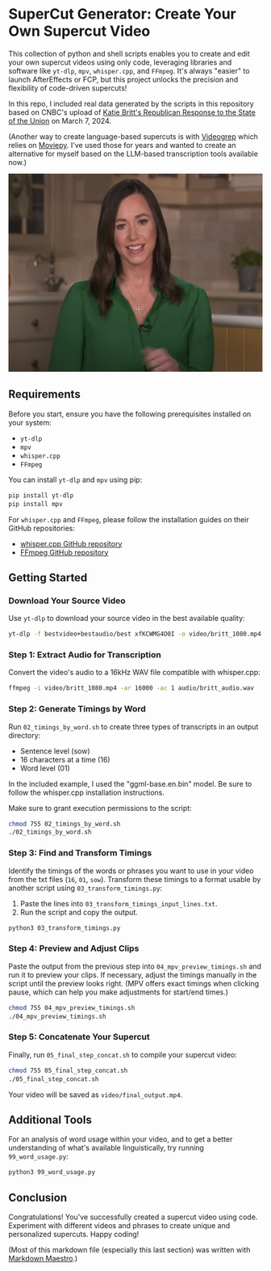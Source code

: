 # SuperCut Generator: Create Your Own Supercut Video

This collection of python and shell scripts enables you to create and edit your own supercut videos using only code, leveraging  libraries and software like `yt-dlp`, `mpv`, `whisper.cpp`, and `FFmpeg`. It's always "easier" to launch AfterEffects or FCP, but this project unlocks the precision and flexibility of code-driven supercuts!

In this repo, I included real data generated by the scripts in this repository based on CNBC's upload of [Katie Britt's Republican Response to the State of the Union](https://www.youtube.com/watch?v=xfKCWMG4O0I) on March 7, 2024.

(Another way to create language-based supercuts is with [Videogrep](https://github.com/antiboredom/videogrep) which relies on [Moviepy](https://zulko.github.io/moviepy/). I've used those for years and wanted to create an alternative for myself based on the LLM-based transcription tools available now.)

<a href="https://www.youtube.com/watch?v=h3QYCayLHtg">
	<img src="britt.png" alt="Britt's Republican Response" width="550" height="392"/>
</a>

## Requirements

Before you start, ensure you have the following prerequisites installed on your system:

- `yt-dlp`
- `mpv`
- `whisper.cpp`
- `FFmpeg`

You can install `yt-dlp` and `mpv` using pip:

```bash
pip install yt-dlp
pip install mpv
```

For `whisper.cpp` and `FFmpeg`, please follow the installation guides on their GitHub repositories:

- [whisper.cpp GitHub repository](https://github.com/ggerganov/whisper.cpp)
- [FFmpeg GitHub repository](https://github.com/FFmpeg/FFmpeg)

## Getting Started

### Download Your Source Video

Use `yt-dlp` to download your source video in the best available quality:

```bash
yt-dlp -f bestvideo+bestaudio/best xfKCWMG4O0I -o video/britt_1080.mp4
```

### Step 1: Extract Audio for Transcription

Convert the video's audio to a 16kHz WAV file compatible with whisper.cpp:

```bash
ffmpeg -i video/britt_1080.mp4 -ar 16000 -ac 1 audio/britt_audio.wav
```

### Step 2: Generate Timings by Word

Run `02_timings_by_word.sh` to create three types of transcripts in an output directory:

- Sentence level (sow)
- 16 characters at a time (16)
- Word level (01)

In the included example, I used the "ggml-base.en.bin" model. Be sure to follow the whisper.cpp installation instructions.

Make sure to grant execution permissions to the script:

```bash
chmod 755 02_timings_by_word.sh
./02_timings_by_word.sh
```

### Step 3: Find and Transform Timings

Identify the timings of the words or phrases you want to use in your video from the txt files (`16`, `01`, `sow`). Transform these timings to a format usable by another script using `03_transform_timings.py`:

1. Paste the lines into `03_transform_timings_input_lines.txt`.
2. Run the script and copy the output.

```bash
python3 03_transform_timings.py
```

### Step 4: Preview and Adjust Clips

Paste the output from the previous step into `04_mpv_preview_timings.sh` and run it to preview your clips. If necessary, adjust the timings manually in the script until the preview looks right. (MPV offers exact timings when clicking pause, which can help you make adjustments for start/end times.)

```bash
chmod 755 04_mpv_preview_timings.sh
./04_mpv_preview_timings.sh
```

### Step 5: Concatenate Your Supercut

Finally, run `05_final_step_concat.sh` to compile your supercut video:

```bash
chmod 755 05_final_step_concat.sh
./05_final_step_concat.sh
```

Your video will be saved as `video/final_output.mp4`.

## Additional Tools

For an analysis of word usage within your video, and to get a better understanding of what's available linguistically, try running `99_word_usage.py`:

```bash
python3 99_word_usage.py
```

## Conclusion

Congratulations! You've successfully created a supercut video using code. Experiment with different videos and phrases to create unique and personalized supercuts. Happy coding! 

(Most of this markdown file (especially this last section) was written with [Markdown Maestro](https://chat.openai.com/g/g-hCcO6EWyp-markdown-maestro).)